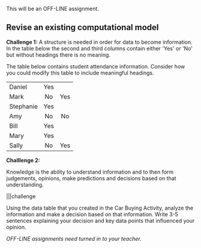 This will be an OFF-LINE assignment.

## Revise an existing computational model 

**Challenge 1:**
A structure is needed in order for data to become information. In the table below the second and third columns contain either 'Yes' or 'No' but without headings there is no meaning. 

The table below contains student attendance information.  Consider how you could modify this table to include meaningful headings. 


|  |    |   | 
|---- | :----: | :----: |
|Daniel | Yes | |
| Mark | No | Yes |
| Stephanie | Yes | |
| Amy | No | No |
|Bill | Yes | | 
|Mary | Yes | | 
|Sally |  No | Yes |



**Challlenge 2:**

Knowledge is the ability to understand information and to then form judgements, opinions, make predictions and decisions based on that understanding.

|||challenge

Using the data table that you created in the Car Buying Activity, analyze the information and make a decision based on that information. 
Write 3-5 sentences explaining your decision and key data points that influenced your opinion. 

*OFF-LINE assignments need turned in to your teacher.*
